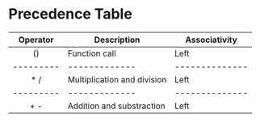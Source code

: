Precedence Table
================

Operator  | Description                 | Associativity
:-------: | -------------               | --------------
()        | Function call               | Left
--------- | -------------               | --------------
* /       | Multiplication and division | Left
--------- | -------------               | --------------
+ -       | Addition and substraction   | Left

